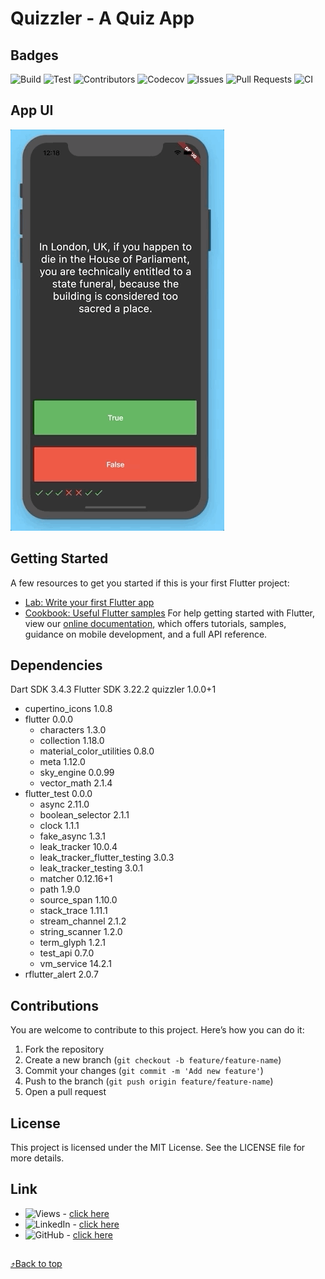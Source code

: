 <a name="top"></a>
# Quizzler - A Quiz App

## Badges
![Build](https://img.shields.io/badge/Build-passing-brightgreen)
![Test](https://img.shields.io/badge/Test-passing-brightgreen)
![Contributors](https://img.shields.io/badge/Contributors-267-brightgreen)
![Codecov](https://img.shields.io/badge/CodeCov-88%25-brightgreen)
![Issues](https://img.shields.io/badge/Issues-114%20open-blue)
![Pull Requests](https://img.shields.io/badge/PullRequests-171%20open-blue)
![CI](https://img.shields.io/badge/CI-passing-brightgreen?logo=github)


## App UI
![Finished App](Quizzler.gif)


## Getting Started
A few resources to get you started if this is your first Flutter project:
- [Lab: Write your first Flutter app](https://flutter.dev/docs/get-started/codelab)
- [Cookbook: Useful Flutter samples](https://flutter.dev/docs/cookbook)
For help getting started with Flutter, view our [online documentation](https://flutter.dev/docs), which offers tutorials, samples, guidance on mobile development, and a full API reference.


## Dependencies
Dart SDK 3.4.3
Flutter SDK 3.22.2
quizzler 1.0.0+1
- cupertino_icons 1.0.8
- flutter 0.0.0
    - characters 1.3.0
    - collection 1.18.0
    - material_color_utilities 0.8.0
    - meta 1.12.0
    - sky_engine 0.0.99
    - vector_math 2.1.4
- flutter_test 0.0.0
    - async 2.11.0
    - boolean_selector 2.1.1
    - clock 1.1.1
    - fake_async 1.3.1
    - leak_tracker 10.0.4
    - leak_tracker_flutter_testing 3.0.3
    - leak_tracker_testing 3.0.1
    - matcher 0.12.16+1
    - path 1.9.0
    - source_span 1.10.0
    - stack_trace 1.11.1
    - stream_channel 2.1.2
    - string_scanner 1.2.0
    - term_glyph 1.2.1
    - test_api 0.7.0
    - vm_service 14.2.1
- rflutter_alert 2.0.7


## Contributions
You are welcome to contribute to this project. Here’s how you can do it:
1. Fork the repository
2. Create a new branch (`git checkout -b feature/feature-name`)
3. Commit your changes (`git commit -m 'Add new feature'`)
4. Push to the branch (`git push origin feature/feature-name`)
5. Open a pull request


## License
This project is licensed under the MIT License. See the LICENSE file for more details.


## Link
- ![Views](https://img.shields.io/youtube/views/dQw4w9WgXcQ?style=social) - [click here](https://www.youtube.com/watch?v=dQw4w9WgXcQ)
- ![LinkedIn](https://img.shields.io/badge/LinkedIn-Connect-blue?style=social&logo=linkedin) - [click here](https://www.linkedin.com/in/siba2410)
- ![GitHub](https://img.shields.io/badge/GitHub-Profile-blue?style=social&logo=github) - [click here](https://github.com/Simobara)


##
[⤴️Back to top](#top)